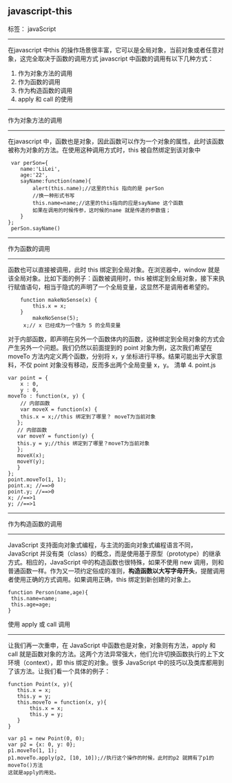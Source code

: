 ﻿javascript-this
---------------

标签： javaScript


---------------------------------------


在javascript 中this 的操作场景很丰富，它可以是全局对象，当前对象或者任意对象，这完全取决于函数的调用方式
javascript 中函数的调用有以下几种方式：
 1. 作为对象方法的调用
 2. 作为函数的调用
 3. 作为构造函数的调用
 4. apply 和 call 的使用
 


---------------------------------------




作为对象方法的调用



---------------------------------------
在javascript 中，函数也是对象，因此函数可以作为一个对象的属性，此时该函数被称为对象的方法。在使用这种调用方式时，this 被自然绑定到该对象中


     var perSon={
        name:'LiLei',
        age:'22',
        sayName:function(name){
            alert(this.name);//这里的this 指向的是 perSon
            //换一种形式书写 
            this.name=name;//这里的this指向的应是sayName 这个函数 
            如果在调用的时候传参，这时候的name 就是传递的参数值；
        }
    };
     perSon.sayName()
     


---------------------------------------


作为函数的调用



---------------------------------------
函数也可以直接被调用，此时 this 绑定到全局对象。在浏览器中，window 就是该全局对象。比如下面的例子：函数被调用时，this 被绑定到全局对象，接下来执行赋值语句，相当于隐式的声明了一个全局变量，这显然不是调用者希望的。

        function makeNoSense(x) { 
            this.x = x; 
        } 
            makeNoSense(5); 
         x;// x 已经成为一个值为 5 的全局变量

对于内部函数，即声明在另外一个函数体内的函数，这种绑定到全局对象的方式会产生另外一个问题。我们仍然以前面提到的 point 对象为例，这次我们希望在 moveTo 方法内定义两个函数，分别将 x，y 坐标进行平移。结果可能出乎大家意料，不仅 point 对象没有移动，反而多出两个全局变量 x，y。
清单 4. point.js

    var point = { 
        x : 0, 
        y : 0, 
    moveTo : function(x, y) { 
        // 内部函数
        var moveX = function(x) { 
        this.x = x;//this 绑定到了哪里？ moveT为当前对象
       }; 
       // 内部函数
       var moveY = function(y) { 
       this.y = y;//this 绑定到了哪里？moveT为当前对象
       }; 
       moveX(x); 
       moveY(y); 
       } 
    }; 
    point.moveTo(1, 1); 
    point.x; //==>0 
    point.y; //==>0 
    x; //==>1 
    y; //==>1
    
---------------------------------------


作为构造函数的调用



---------------------------------------
JavaScript 支持面向对象式编程，与主流的面向对象式编程语言不同，JavaScript 并没有类（class）的概念，而是使用基于原型（prototype）的继承方式。相应的，JavaScript 中的构造函数也很特殊，如果不使用 new 调用，则和普通函数一样。作为又一项约定俗成的准则，**构造函数以大写字母开头**，提醒调用者使用正确的方式调用。如果调用正确，this 绑定到新创建的对象上。

    function Person(name,age){
     this.name=name;
     this.age=age;
    }

使用 apply 或 call 调用





---------------------------------------




让我们再一次重申，在 JavaScript 中函数也是对象，对象则有方法，apply 和 call 就是函数对象的方法。这两个方法异常强大，他们允许切换函数执行的上下文环境（context），即 this 绑定的对象。很多 JavaScript 中的技巧以及类库都用到了该方法。让我们看一个具体的例子：

    function Point(x, y){ 
       this.x = x; 
       this.y = y; 
       this.moveTo = function(x, y){ 
           this.x = x; 
           this.y = y; 
       } 
    } 
     
    var p1 = new Point(0, 0); 
    var p2 = {x: 0, y: 0}; 
    p1.moveTo(1, 1); 
    p1.moveTo.apply(p2, [10, 10]);//执行这个操作的时候，此时的p2 就拥有了p1的moveTo()方法
    这就是apply的用处。

 


